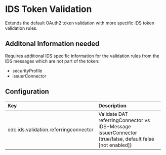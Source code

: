 # IDS Token Validation

Extends the default OAuth2 token validation with more specific IDS token validation rules. 

## Additonal Information needed

Requires additional IDS specific information for the validation rules from the IDS messages which are not part of the token: 
- securityProfile
- issuerConnector

## Configuration

| Key |  Description |
|:---|:---|
| edc.ids.validation.referringconnector | Validate DAT referringConnector vs IDS-Message issuerConnector (true/false, default false [not enabled]) |
